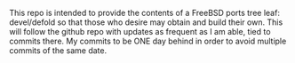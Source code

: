 This repo is intended to provide the contents of a FreeBSD ports tree leaf: devel/defold so that those who desire may obtain and build their own. This will follow the github repo with updates as frequent as I am able, tied to commits there. My commits to be ONE day behind in order to avoid multiple commits of the same date.
